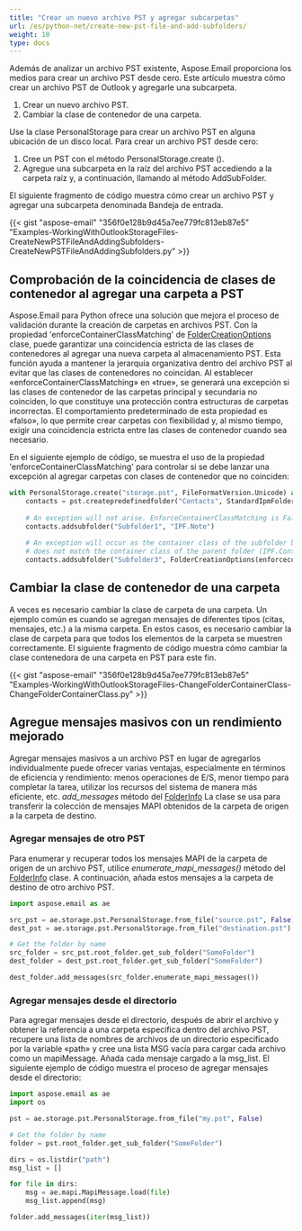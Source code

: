 ```yaml
---
title: "Crear un nuevo archivo PST y agregar subcarpetas"
url: /es/python-net/create-new-pst-file-and-add-subfolders/
weight: 10
type: docs
---
```



Además de analizar un archivo PST existente, Aspose.Email proporciona los medios para crear un archivo PST desde cero. Este artículo muestra cómo crear un archivo PST de Outlook y agregarle una subcarpeta.

1. Crear un nuevo archivo PST.
1. Cambiar la clase de contenedor de una carpeta.

Use la clase PersonalStorage para crear un archivo PST en alguna ubicación de un disco local. Para crear un archivo PST desde cero:

1. Cree un PST con el método PersonalStorage.create ().
1. Agregue una subcarpeta en la raíz del archivo PST accediendo a la carpeta raíz y, a continuación, llamando al método AddSubFolder.

El siguiente fragmento de código muestra cómo crear un archivo PST y agregar una subcarpeta denominada Bandeja de entrada.



{{< gist "aspose-email" "356f0e128b9d45a7ee779fc813eb87e5" "Examples-WorkingWithOutlookStorageFiles-CreateNewPSTFileAndAddingSubfolders-CreateNewPSTFileAndAddingSubfolders.py" >}}

## **Comprobación de la coincidencia de clases de contenedor al agregar una carpeta a PST**

Aspose.Email para Python ofrece una solución que mejora el proceso de validación durante la creación de carpetas en archivos PST. Con la propiedad 'enforceContainerClassMatching' de [FolderCreationOptions](https://reference.aspose.com/email/python-net/aspose.email.storage.pst/foldercreationoptions/#foldercreationoptions-class) clase, puede garantizar una coincidencia estricta de las clases de contenedores al agregar una nueva carpeta al almacenamiento PST. Esta función ayuda a mantener la jerarquía organizativa dentro del archivo PST al evitar que las clases de contenedores no coincidan. Al establecer «enforceContainerClassMatching» en «true», se generará una excepción si las clases de contenedor de las carpetas principal y secundaria no coinciden, lo que constituye una protección contra estructuras de carpetas incorrectas. El comportamiento predeterminado de esta propiedad es «falso», lo que permite crear carpetas con flexibilidad y, al mismo tiempo, exigir una coincidencia estricta entre las clases de contenedor cuando sea necesario.

En el siguiente ejemplo de código, se muestra el uso de la propiedad 'enforceContainerClassMatching' para controlar si se debe lanzar una excepción al agregar carpetas con clases de contenedor que no coinciden:

```py
with PersonalStorage.create("storage.pst", FileFormatVersion.Unicode) as pst:
    contacts = pst.createpredefinedfolder("Contacts", StandardIpmFolder.Contacts)
   
    # An exception will not arise. EnforceContainerClassMatching is False by default.
    contacts.addsubfolder("Subfolder1", "IPF.Note")
   
    # An exception will occur as the container class of the subfolder being added (IPF.Note)
    # does not match the container class of the parent folder (IPF.Contact).
    contacts.addsubfolder("Subfolder3", FolderCreationOptions(enforcecontainerclassmatching=True, containerclass="IPF.Note"))
```

## **Cambiar la clase de contenedor de una carpeta**
A veces es necesario cambiar la clase de carpeta de una carpeta. Un ejemplo común es cuando se agregan mensajes de diferentes tipos (citas, mensajes, etc.) a la misma carpeta. En estos casos, es necesario cambiar la clase de carpeta para que todos los elementos de la carpeta se muestren correctamente. El siguiente fragmento de código muestra cómo cambiar la clase contenedora de una carpeta en PST para este fin.



{{< gist "aspose-email" "356f0e128b9d45a7ee779fc813eb87e5" "Examples-WorkingWithOutlookStorageFiles-ChangeFolderContainerClass-ChangeFolderContainerClass.py" >}}

## **Agregue mensajes masivos con un rendimiento mejorado**

Agregar mensajes masivos a un archivo PST en lugar de agregarlos individualmente puede ofrecer varias ventajas, especialmente en términos de eficiencia y rendimiento: menos operaciones de E/S, menor tiempo para completar la tarea, utilizar los recursos del sistema de manera más eficiente, etc. *add_messages* método del [FolderInfo](https://reference.aspose.com/email/python-net/aspose.email.storage.pst/folderinfo/#folderinfo-class) La clase se usa para transferir la colección de mensajes MAPI obtenidos de la carpeta de origen a la carpeta de destino.

### **Agregar mensajes de otro PST**

Para enumerar y recuperar todos los mensajes MAPI de la carpeta de origen de un archivo PST, utilice *enumerate_mapi_messages()* método del [FolderInfo](https://reference.aspose.com/email/python-net/aspose.email.storage.pst/folderinfo/#folderinfo-class) clase. A continuación, añada estos mensajes a la carpeta de destino de otro archivo PST.

```python
import aspose.email as ae

src_pst = ae.storage.pst.PersonalStorage.from_file("source.pst", False)
dest_pst = ae.storage.pst.PersonalStorage.from_file("destination.pst")

# Get the folder by name
src_folder = src_pst.root_folder.get_sub_folder("SomeFolder")
dest_folder = dest_pst.root_folder.get_sub_folder("SomeFolder")

dest_folder.add_messages(src_folder.enumerate_mapi_messages())
```

### **Agregar mensajes desde el directorio**

Para agregar mensajes desde el directorio, después de abrir el archivo y obtener la referencia a una carpeta específica dentro del archivo PST, recupere una lista de nombres de archivos de un directorio especificado por la variable «path» y cree una lista MSG vacía para cargar cada archivo como un mapiMessage. Añada cada mensaje cargado a la msg_list. El siguiente ejemplo de código muestra el proceso de agregar mensajes desde el directorio:

```python
import aspose.email as ae
import os

pst = ae.storage.pst.PersonalStorage.from_file("my.pst", False)

# Get the folder by name
folder = pst.root_folder.get_sub_folder("SomeFolder")

dirs = os.listdir("path")
msg_list = []

for file in dirs:
    msg = ae.mapi.MapiMessage.load(file)
    msg_list.append(msg)

folder.add_messages(iter(msg_list))
```